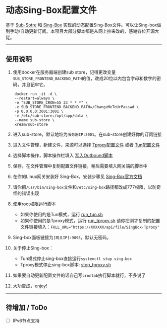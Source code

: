 # 动态Sing-Box配置文件

基于 [Sub-Sotre](https://github.com/sub-store-org/Sub-Store) 和 [Sing-Box](https://github.com/SagerNet/sing-box) 实现的动态配置Sing-Box文件。可以让Sing-box做到手动/自动更新订阅。本项目大部分脚本都是从网上抄来改的，感谢各位开源大佬。

---

## 使用说明

1. 使用docker在服务器端创建sub store，记得更改变量`SUB_STORE_FRONTEND_BACKEND_PATH`的值，改成20位以内包含字母和数字的密码，并且记牢它。

```
	docker run -it -d \
	--restart=always \
	-e "SUB_STORE_CRON=55 23 * * *" \
	-e SUB_STORE_FRONTEND_BACKEND_PATH=/ChangeMeToUrPasswd \
	-p 0.0.0.0:3001:3001 \
	-v /etc/sub-store:/opt/app/data \
	--name sub-store \
	xream/sub-store
```

2. 进入sub-store，默认地址为`服务器IP:3001`。在sub-store创建好你的订阅链接

3. 进入文件管理，新建文件，来源可以选择 [Tproxy配置文件](https://raw.githubusercontent.com/TooonyChen/Sing-Box-Dynamic-Config/refs/heads/main/SingBoxConfig_TProxy_DevVersion) 或者 [Tun配置文件](https://raw.githubusercontent.com/TooonyChen/Sing-Box-Dynamic-Config/refs/heads/main/SingBoxConfig_Tun_DevVersion)

4. 选择脚本操作，脚本操作栏填入 [写入Outbound脚本](https://raw.githubusercontent.com/TooonyChen/Sing-Box-Dynamic-Config/refs/heads/main/scriptForAddingOutbound.js)

5. 保存，在文件管理中复制配置文件链接，稍后需要填入网关端的脚本中

6. 在你的Linux网关安装好 Sing-Box，安装步骤见 [Sing-Box官方文档](https://sing-box.sagernet.org/installation/package-manager/)

7. 请你把`/usr/bin/sing-box`文件和`/etc/sing-box`路径都改成777权限，以防奇怪的错误出现

8. 使用root权限运行脚本
   - 如果你使用的是Tun模式，运行 [run_tun.sh](https://github.com/TooonyChen/Sing-Box-Dynamic-Config/blob/main/run_tun.sh)
   - 如果你使用的是Tproxy模式，运行 [run_tproxy.sh](https://github.com/TooonyChen/Sing-Box-Dynamic-Config/blob/main/run_tproxy.sh)
   请你把刚才复制的配置文件链接填入：`FULL_URL="https://XXXXXX/api/file/SingBox-Tproxy"`

10. Sing-box面板链接为`[网关IP]:9095`，默认无密码。

11. 关于停止Sing-box：
    - Tun模式停止sing-box直接运行`systemctl stop sing-box`
    - Tproxy模式停止sing-box脚本: [stop_tproxy.sh](https://github.com/TooonyChen/Sing-Box-Config/blob/main/stop_tproxy.sh)

12. 如果要自动更新配置文件的话自己写`crontab`执行脚本就行，不多说了

13. 大功告成，enjoy!

---

## 待增加 / ToDo

- [ ] IPv6节点支持
